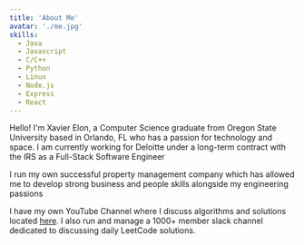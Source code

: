 ```yaml
---
title: 'About Me'
avatar: './me.jpg'
skills:
  - Java
  - Javascript
  - C/C++
  - Python
  - Linux
  - Node.js
  - Express
  - React
---
```


Hello! I'm Xavier Elon, a Computer Science graduate from Oregon State University based in Orlando, FL who has a passion for technology and space. I am currently working for Deloitte under a long-term contract with the IRS as a Full-Stack Software Engineer

I run my own successful property management company which has allowed me to develop strong business and people skills alongside my engineering passions

I have my own YouTube Channel where I discuss algorithms and solutions located [here](https://www.youtube.com/channel/UCkzn_i33n79ljur943FlMqw). I also run and manage a 1000+ member slack channel dedicated to discussing daily LeetCode solutions.
